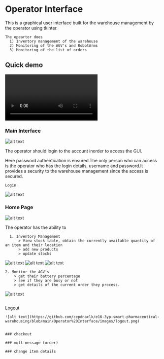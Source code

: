 

# Operator Interface

This  is a graphical user interface built for the warehouse management by the operator using tkinter.
```
The opeartor does 
  1) Inventory management of the warehouse 
  2) Monitoring of the AGV's and RobotArms
  3) Monitoring of the list of orders
```

## Quick demo

![demo](https://github.com/cepdnaclk/e16-3yp-smart-pharmaceutical-warehousing/blob/main/Operator%20Interface/demo.mp4)


### Main Interface
![alt text](https://github.com/cepdnaclk/e16-3yp-smart-pharmaceutical-warehousing/blob/main/Operator%20Interface/images/main_page.png)

The operator should login to the account inorder to access the GUI.

Here password authentication is ensured.The only person who can access is the operator who has the login details, username and password.It provides a security to the warehouse management since the access is secured.

```
Login
```
![alt text](https://github.com/cepdnaclk/e16-3yp-smart-pharmaceutical-warehousing/blob/main/Operator%20Interface/images/login.png)

### Home Page
![alt text](https://github.com/cepdnaclk/e16-3yp-smart-pharmaceutical-warehousing/blob/main/Operator%20Interface/images/home.png)

The operator has the ability to
```
  1. Inventory Management
      > View stock table, obtain the currently available quantity of an item and their location
      > add new products
      > update stocks 
 ```
 ![alt text](https://github.com/cepdnaclk/e16-3yp-smart-pharmaceutical-warehousing/blob/main/Operator%20Interface/images/stock2.png)
 ![alt text](https://github.com/cepdnaclk/e16-3yp-smart-pharmaceutical-warehousing/blob/main/Operator%20Interface/images/add2.png)
 ![alt text](https://github.com/cepdnaclk/e16-3yp-smart-pharmaceutical-warehousing/blob/main/Operator%20Interface/images/update2.png)
  
  ```
  2. Monitor the AGV's
      > get their battery percentage
      > see if they are busy or not
      > get details of the current order they process.
  ```
  ![alt text](https://github.com/cepdnaclk/e16-3yp-smart-pharmaceutical-warehousing/blob/main/Operator%20Interface/images/AGV2.png)
```

```
Logout
```
![alt text](https://github.com/cepdnaclk/e16-3yp-smart-pharmaceutical-warehousing/blob/main/Operator%20Interface/images/logout.png)


### checkout

### mqtt message (order)

### change item details


